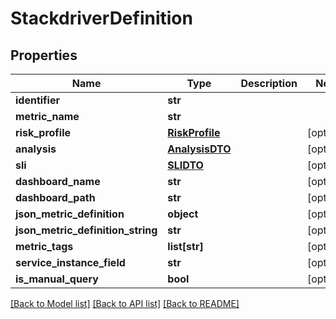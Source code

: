 # StackdriverDefinition

## Properties
Name | Type | Description | Notes
------------ | ------------- | ------------- | -------------
**identifier** | **str** |  | 
**metric_name** | **str** |  | 
**risk_profile** | [**RiskProfile**](RiskProfile.md) |  | [optional] 
**analysis** | [**AnalysisDTO**](AnalysisDTO.md) |  | [optional] 
**sli** | [**SLIDTO**](SLIDTO.md) |  | [optional] 
**dashboard_name** | **str** |  | [optional] 
**dashboard_path** | **str** |  | [optional] 
**json_metric_definition** | **object** |  | [optional] 
**json_metric_definition_string** | **str** |  | [optional] 
**metric_tags** | **list[str]** |  | [optional] 
**service_instance_field** | **str** |  | [optional] 
**is_manual_query** | **bool** |  | [optional] 

[[Back to Model list]](../README.md#documentation-for-models) [[Back to API list]](../README.md#documentation-for-api-endpoints) [[Back to README]](../README.md)

